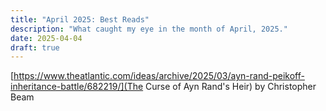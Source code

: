 ```yaml
---
title: "April 2025: Best Reads"
description: "What caught my eye in the month of April, 2025."
date: 2025-04-04
draft: true
---
```


[https://www.theatlantic.com/ideas/archive/2025/03/ayn-rand-peikoff-inheritance-battle/682219/](The Curse of Ayn Rand's Heir) by Christopher Beam
